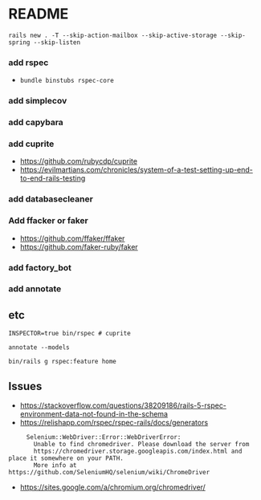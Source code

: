 # README

```
rails new . -T --skip-action-mailbox --skip-active-storage --skip-spring --skip-listen
```


### add rspec
  * `bundle binstubs rspec-core`
### add simplecov
### add capybara
### add cuprite
  * https://github.com/rubycdp/cuprite
  * https://evilmartians.com/chronicles/system-of-a-test-setting-up-end-to-end-rails-testing
### add databasecleaner
### Add ffacker or faker
  * https://github.com/ffaker/ffaker
  * https://github.com/faker-ruby/faker
### add factory_bot

### add annotate


## etc
```
INSPECTOR=true bin/rspec # cuprite
```

```
annotate --models
```

```
bin/rails g rspec:feature home
```

## Issues
* https://stackoverflow.com/questions/38209186/rails-5-rspec-environment-data-not-found-in-the-schema
* https://relishapp.com/rspec/rspec-rails/docs/generators

```
     Selenium::WebDriver::Error::WebDriverError:
       Unable to find chromedriver. Please download the server from
       https://chromedriver.storage.googleapis.com/index.html and place it somewhere on your PATH.
       More info at https://github.com/SeleniumHQ/selenium/wiki/ChromeDriver
```
* https://sites.google.com/a/chromium.org/chromedriver/
